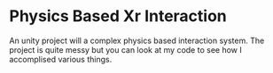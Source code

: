 # Physics Based Xr Interaction
 An unity project will a complex physics based interaction system. The project is quite messy but you can look at my code to see how I accomplised various things.
